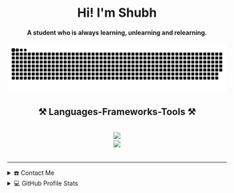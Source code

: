 <div align="center">
<h1 align="center">Hi! I'm Shubh</h1>
<h4 align="center">A student who is always learning, unlearning and relearning.</h4>
</div>

<div align="center">
  <a href="https://github.com/Shubh-Bharadwaj">
  <img src="https://github.com/1999AZZAR/1999AZZAR/blob/main/resources/img/grid-snake.svg"
       alt="snake" /></a>
</div>
<h2 align="center">⚒️ Languages-Frameworks-Tools ⚒️</h2>
<br/>
<div align="center">
    <img src="https://skillicons.dev/icons?i=github,python,c,c++,pandas,numpy" /><br>
    <img src="https://skillicons.dev/icons?i=react,mysql,html,css,vscode,git" />
</div>

<br/>
<hr/>
<!---# 💻 Tech Stack:
![C](https://img.shields.io/badge/c-%2300599C.svg?style=for-the-badge&logo=c&logoColor=white) ![C++](https://img.shields.io/badge/c++-%2300599C.svg?style=for-the-badge&logo=c%2B%2B&logoColor=white) ![CSS3](https://img.shields.io/badge/css3-%231572B6.svg?style=for-the-badge&logo=css3&logoColor=white) ![Dart](https://img.shields.io/badge/dart-%230175C2.svg?style=for-the-badge&logo=dart&logoColor=white) ![HTML5](https://img.shields.io/badge/html5-%23E34F26.svg?style=for-the-badge&logo=html5&logoColor=white) ![JavaScript](https://img.shields.io/badge/javascript-%23323330.svg?style=for-the-badge&logo=javascript&logoColor=%23F7DF1E) ![Python](https://img.shields.io/badge/python-3670A0?style=for-the-badge&logo=python&logoColor=ffdd54) ![AWS](https://img.shields.io/badge/AWS-%23FF9900.svg?style=for-the-badge&logo=amazon-aws&logoColor=white) ![Firebase](https://img.shields.io/badge/firebase-%23039BE5.svg?style=for-the-badge&logo=firebase) ![Google Cloud](https://img.shields.io/badge/Google%20Cloud-%234285F4.svg?style=for-the-badge&logo=google-cloud&logoColor=white) ![React](https://img.shields.io/badge/react-%2320232a.svg?style=for-the-badge&logo=react&logoColor=%2361DAFB) ![MongoDB](https://img.shields.io/badge/MongoDB-%234ea94b.svg?style=for-the-badge&logo=mongodb&logoColor=white) ![MySQL](https://img.shields.io/badge/mysql-%2300f.svg?style=for-the-badge&logo=mysql&logoColor=white) ![Canva](https://img.shields.io/badge/Canva-%2300C4CC.svg?style=for-the-badge&logo=Canva&logoColor=white)
--->
<details>
  <summary>☎️ Contact Me</summary>
<div>
  <samp>
    <h2 align="center">Let's connect!</h2>
    <p align="center">
      <br/>
      <a href="https://www.linkedin.com/in/shubhbharadwaj/" target="blank"><img align="center"
         src="https://img.shields.io/badge/linkedin-%231DA1F2.svg?style=for-the-badge&logo=linkedin&logoColor=white"
         alt="shubh" height="30"/></a>                                                                         
      <a href="https://mailto:shubhbharadwaj1@gmail.com" target="blank"><img align="center"
         src="https://img.shields.io/badge/gmail-EA4335.svg?style=for-the-badge&logo=gmail&logoColor=white"
         alt="shubh" height="30"/></a>
    </p>
  <p align="center">
      <a href="https://instagram.com/shubh_bharadwaj" target="blank"><img align="center"
         src="https://img.shields.io/badge/instagram-%23E4405F.svg?style=for-the-badge&logo=Instagram&logoColor=white"
         alt="Shubh" height="30"/></a>
      <a href="https://twitter.com/bharadwaj_shubh" target="blank"><img align="center"
         src="https://img.shields.io/badge/twitter-1DA1F2.svg?style=for-the-badge&logo=twitter&logoColor=white"
         alt="Shubh" height="30"/></a>
      <br>
    </p>
  </samp>
</div>
</details>

<details> 
  <summary>💻 GitHub Profile Stats</summary>
  <div>
  <samp>
    <h2 align="center"> Github stats </h2>
      <br/>
    <details open>
  <summary><h3>Languages</h3></summary>
            <p align="center">
        <a href="https://github.com/Shubh-Bharadwaj">
          <img src="https://github-readme-stats.vercel.app/api/top-langs/?username=Shubh-Bharadwaj&langs_count=6&theme=gruvbox&layout=compact&hide_border=true"
          alt="Shubh :: overall Top Langs " /></a>
      </p>
        <p align="center">
          <a href="https://github.com/Shubh-Bharadwaj">
          <img width="45%" src="https://github-profile-summary-cards.vercel.app/api/cards/repos-per-language?username=Shubh-Bharadwaj&theme=gruvbox&layout=compact&hide_border=true"
          alt="Shubh :: Top Langs by repo" />
          <img width="45%" src="https://github-profile-summary-cards.vercel.app/api/cards/most-commit-language?username=Shubh-Bharadwaj&theme=gruvbox&layout=compact&hide_border=true"
          alt="Shubh :: Top Langs by commit" />
          </a>
        </p>
</details>
    <details open>
  <summary><h3>Statistics</h3></summary>
        <p align="center">
          <a href="https://github.com/Shubh-Bharadwaj">
          <img width="49.5%" src="https://github-readme-stats.vercel.app/api?username=Shubh-Bharadwaj&show_icons=true&theme=gruvbox&hide_border=true" />
          <img width="49.5%" src="https://github-readme-streak-stats.herokuapp.com/?user=Shubh-Bharadwaj&theme=gruvbox&hide_border=true" />
          </a>
       </p>
     <br>
     </samp>
  </div>    
</details>
<!---Credits: 1999azzar.md
https://github.com/ashutosh00710/github-readme-activity-graph
"https://github.com/Shubh-Bharadwaj--->
